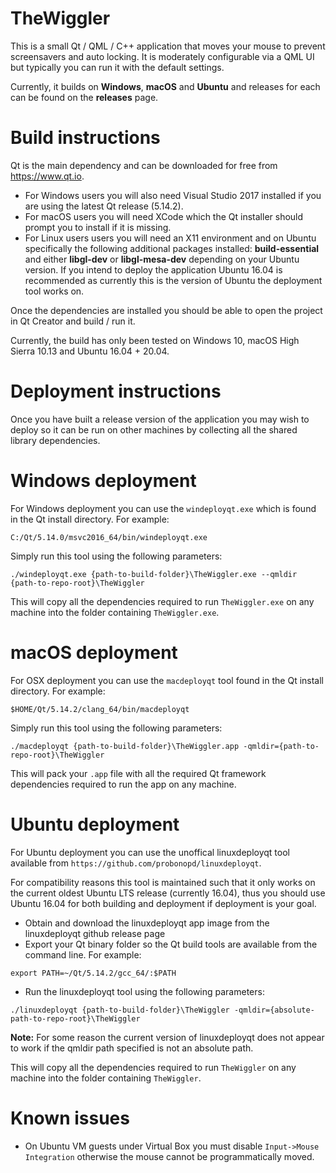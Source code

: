 # TheWiggler

This is a small Qt / QML / C++  application that moves your mouse to prevent screensavers and auto locking. It is moderately configurable via a QML UI but typically you can run it with the default settings.

Currently, it builds on **Windows**, **macOS** and **Ubuntu** and releases for each can be found on the **releases** page.

# Build instructions

Qt is the main dependency and can be downloaded for free from https://www.qt.io. 

- For Windows users you will also need Visual Studio 2017 installed if you are using the latest Qt release (5.14.2).
- For macOS users you will need XCode which the Qt installer should prompt you to install if it is missing.
- For Linux users users you will need an X11 environment and on Ubuntu specifically the following additional packages installed: **build-essential** and either **libgl-dev** or **libgl-mesa-dev** depending on your Ubuntu version. If you intend to deploy the application Ubuntu 16.04 is recommended as currently this is the version of Ubuntu the deployment tool works on.

Once the dependencies are installed you should be able to open the project in Qt Creator and build / run it.

Currently, the build has only been tested on Windows 10, macOS High Sierra 10.13 and Ubuntu 16.04 + 20.04.

# Deployment instructions

Once you have built a release version of the application you may wish to deploy so it can be run on other machines by collecting all the shared library dependencies.

# Windows deployment

For Windows deployment you can use the `windeployqt.exe` which is found in the Qt install directory. For example:

```
C:/Qt/5.14.0/msvc2016_64/bin/windeployqt.exe
```

Simply run this tool using the following parameters:

```
./windeployqt.exe {path-to-build-folder}\TheWiggler.exe --qmldir {path-to-repo-root}\TheWiggler
```
	
This will copy all the dependencies required to run `TheWiggler.exe` on any machine into the folder containing `TheWiggler.exe`.

# macOS deployment

For OSX deployment you can use the `macdeployqt` tool found in the Qt install directory. For example:

```
$HOME/Qt/5.14.2/clang_64/bin/macdeployqt
```
	
Simply run this tool using the following parameters:

```
./macdeployqt {path-to-build-folder}\TheWiggler.app -qmldir={path-to-repo-root}\TheWiggler
```
	
This will pack your `.app` file with all the required Qt framework dependencies required to run the app on any machine.

# Ubuntu deployment

For Ubuntu deployment you can use the unoffical linuxdeployqt tool available from `https://github.com/probonopd/linuxdeployqt`.

For compatibility reasons this tool is maintained such that it only works on the current oldest Ubuntu LTS release (currently 16.04), thus you should use Ubuntu 16.04 for both building and deployment if deployment is your goal.

- Obtain and download the linuxdeployqt app image from the linuxdeployqt github release page
- Export your Qt binary folder so the Qt build tools are available from the command line. For example:
```
export PATH=~/Qt/5.14.2/gcc_64/:$PATH
```
- Run the linuxdeployqt tool using the following parameters:
```
./linuxdeployqt {path-to-build-folder}\TheWiggler -qmldir={absolute-path-to-repo-root}\TheWiggler
```
**Note:** For some reason the current version of linuxdeployqt does not appear to work if the qmldir path specified is not an absolute path.

This will copy all the dependencies required to run `TheWiggler` on any machine into the folder containing `TheWiggler`.

# Known issues

- On Ubuntu VM guests under Virtual Box you must disable `Input->Mouse Integration` otherwise the mouse cannot be programmatically moved.
